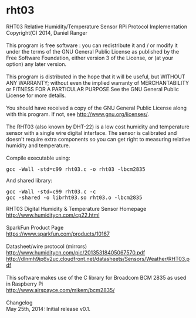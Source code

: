 rht03
=======
RHT03 Relative Humidity/Temperature Sensor RPi Protocol Implementation<br />
Copyright(C) 2014, Daniel Ranger<br />
<br />
This program is free software : you can redistribute it and / or modify
it under the terms of the GNU General Public License as published by
the Free Software Foundation, either version 3 of the License, or
(at your option) any later version.<br />
<br />
This program is distributed in the hope that it will be useful,
but WITHOUT ANY WARRANTY; without even the implied warranty of
MERCHANTABILITY or FITNESS FOR A PARTICULAR PURPOSE.See the
GNU General Public License for more details.<br />
<br />
You should have received a copy of the GNU General Public License
along with this program. If not, see <http://www.gnu.org/licenses/>.<br />
<br />
The RHT03 (also known by DHT-22) is a low cost humidity and temperature
sensor with a single wire digital interface. The sensor is calibrated
and doesn't require extra components so you can get right to measuring
relative humidity and temperature.<br />
<br />
Compile executable using:
<pre>gcc -Wall -std=c99 rht03.c -o rht03 -lbcm2835</pre>
And shared library:
<pre>
gcc -Wall -std=c99 rht03.c -c
gcc -shared -o librht03.so rht03.o -lbcm2835
</pre>
RHT03 Digital Humidity & Temperature Sensor Homepage<br />
http://www.humiditycn.com/cp22.html<br />
<br />
SparkFun Product Page<br />
https://www.sparkfun.com/products/10167<br />
<br />
Datasheet/wire protocol (mirrors)<br />
http://www.humiditycn.com/pic/20135318405067570.pdf<br />
http://dlnmh9ip6v2uc.cloudfront.net/datasheets/Sensors/Weather/RHT03.pdf<br />
<br />
This software makes use of the C library for Broadcom BCM 2835 as used in
Raspberry Pi<br />
http://www.airspayce.com/mikem/bcm2835/<br />
<br />
Changelog<br />
     May 25th, 2014: Initial release v0.1.<br />
